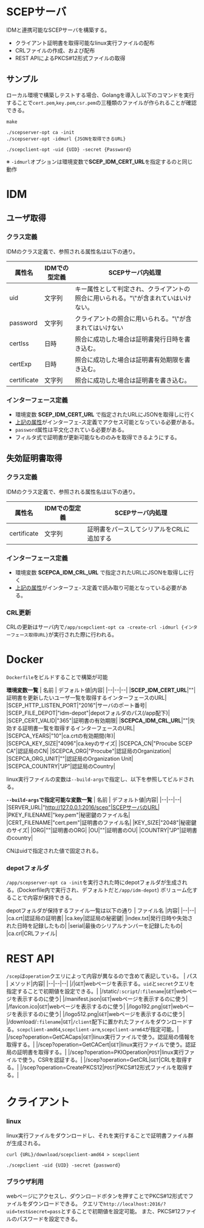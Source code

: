 # SCEPサーバ
IDMと連携可能なSCEPサーバを構築する。

- クライアント証明書を取得可能なlinux実行ファイルの配布
- CRLファイルの作成、および配布
- REST APIによるPKCS#12形式ファイルの取得
## サンプル
ローカル環境で構築しテストする場合、Golangを導入し以下のコマンドを実行することで`cert.pem`,`key.pem`,`csr.pem`の三種類のファイルが作られることが確認できる。
```
make

./scepserver-opt ca -init
./scepserver-opt -idmurl {JSONを取得できるURL}

./scepclient-opt -uid {UID} -secret {Password}
```
※ `-idmurl`オプションは環境変数で**SCEP_IDM_CERT_URL**を指定するのと同じ動作
# IDM

## ユーザ取得

### クラス定義
IDMのクラス定義で、参照される属性名は以下の通り。

| 属性名 | IDMでの型定義 | SCEPサーバ内処理 |
|--------|----|--------------|
| uid     |  文字列  | キー属性として判定され、クライアントの照合に用いられる。"\\"が含まれていはいけない。 |
| password | 文字列| クライアントの照合に用いられる。"\\"が含まれてはいけない |
| certIss | 日時 | 照合に成功した場合は証明書発行日時を書き込む。 |
|certExp | 日時 | 照合に成功した場合は証明書有効期限を書き込む。|
|certificate | 文字列 | 照合に成功した場合は証明書を書き込む。 |

### インターフェース定義
- 環境変数 **SCEP_IDM_CERT_URL** で指定されたURLにJSONを取得しに行く
- [上記の属性](#クラス定義)がインターフェ-ス定義でアクセス可能となっている必要がある。
- `password`属性は平文化されている必要がある。
- フィルタ式で証明書が更新可能なもののみを取得できるようにする。

## 失効証明書取得

### クラス定義
IDMのクラス定義で、参照される属性名は以下の通り。

| 属性名 | IDMでの型定義 | SCEPサーバ内処理 |
|--------|----|--------------|
|certificate | 文字列 | 証明書をパースしてシリアルをCRLに追加する |

### インターフェース定義
- 環境変数 **SCEPCA_IDM_CRL_URL** で指定されたURLにJSONを取得しに行く
- [上記の属性](#クラス定義)がインターフェ-ス定義で読み取り可能となっている必要がある。

### CRL更新
CRLの更新はサーバ内で`/app/scepclient-opt ca -create-crl -idmurl {インターフェース取得URL}`が実行された際に行われる。

# Docker

`Dockerfile`をビルドすることで構築が可能

**環境変数一覧**
| 名前 | デフォルト値|内容|
|--|--|--|
|**SCEP_IDM_CERT_URL**|""|証明書を更新したいユーザ一覧を取得するインターフェースのURL|
|SCEP_HTTP_LISTEN_PORT|"2016"|サーバのポート番号|
|SCEP_FILE_DEPOT|"idm-depot"|depotフォルダのパス(/app配下)|
|SCEP_CERT_VALID|"365"|証明書の有効期限|
|**SCEPCA_IDM_CRL_URL**|""|失効する証明書一覧を取得するインターフェースのURL|
|SCEPCA_YEARS|"10"|ca.crtの有効期間(年)|
|SCEPCA_KEY_SIZE|"4096"|ca.keyのサイズ|
|SCEPCA_CN|"Procube SCEP CA"|認証局のCN|
|SCEPCA_ORG|"Procube"|認証局のOrganization|
|SCEPCA_ORG_UNIT|""|認証局のOrganization Unit|
|SCEPCA_COUNTRY|"JP"|認証局のCountry|

linux実行ファイルの変数は`--build-args`で指定し、以下を参照してビルドされる。

**`--build-args`で指定可能な変数一覧**
| 名前 | デフォルト値|内容|
|--|--|--|
|SERVER_URL|"http://127.0.0.1:2016/scep"|SCEPサーバのURL|
|PKEY_FILENAME|"key.pem"|秘密鍵のファイル名|
|CERT_FILENAME|"cert.pem"|証明書のファイル名|
|KEY_SIZE|"2048"|秘密鍵のサイズ|
|ORG|""|証明書のORG|
|OU|""|証明書のOU|
|COUNTRY|"JP"|証明書のcountry|

CNはuidで指定された値で固定される。

### depotフォルダ
`/app/scepserver-opt ca -init`を実行された時にdepotフォルダが生成される。(Dockerfile内で実行され、デフォルトだと`/app/idm-depot`)
ボリューム化することで内容が保持できる。

depotフォルダが保持するファイル一覧は以下の通り
| ファイル名 |内容|
|--|--|
|ca.crt|認証局の証明書|
|ca.key|認証局の秘密鍵|
|index.txt|発行日時や失効された日時を記録したもの|
|serial|最後のシリアルナンバーを記録したもの|
|ca.crl|CRLファイル|

# REST API
`/scep`は`operation`クエリによって内容が異なるので含めて表記している。
| パス | メソッド|内容|
|--|--|--|
|/|`GET`|webページを表示する。`uid`と`secret`クエリを指定することで初期値を設定できる。|
|/static/`:script`/`:filename`|`GET`|webページを表示するのに使う|
|/manifest.json|`GET`|webページを表示するのに使う|
|/favicon.ico|`GET`|webページを表示するのに使う|
|/logo192.png|`GET`|webページを表示するのに使う|
|/logo512.png|`GET`|webページを表示するのに使う|
|/download/`:filename`|`GET`|`/client`配下に置かれたファイルをダウンロードする。`scepclient-amd64`,`scepclient-arm`,`scepclient-arm64`が指定可能。|
|/scep?operation=GetCACaps|`GET`|linux実行ファイルで使う。認証局の情報を取得する。|
|/scep?operation=GetCACert|`GET`|linux実行ファイルで使う。認証局の証明書を取得する。|
|/scep?operation=PKIOperation|`POST`|linux実行ファイルで使う。CSRを認証する。|
|/scep?operation=GetCRL|`GET`|CRLを取得する。|
|/scep?operation=CreatePKCS12|`POST`|PKCS#12形式ファイルを取得する。|

# クライアント

### linux
linux実行ファイルをダウンロードし、それを実行することで証明書ファイル群が生成される。
```
curl {URL}/download/scepclient-amd64 > scepclient

./scepclient -uid {UID} -secret {password}
```

### ブラウザ利用
webページにアクセスし、ダウンロードボタンを押すことでPKCS#12形式でファイルをダウンロードできる。
クエリで`http://localhost:2016/?uid=test&secret=pass`とすることで初期値を設定可能。
また、PKCS#12ファイルのパスワードを設定できる。
